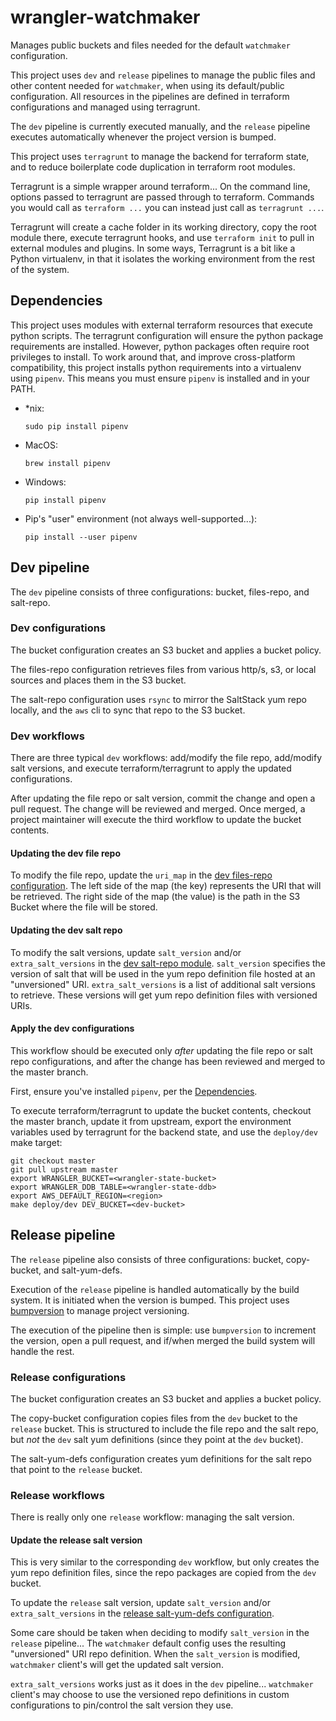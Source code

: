# wrangler-watchmaker
Manages public buckets and files needed for the default `watchmaker`
configuration.

This project uses `dev` and `release` pipelines to manage the public files and
other content needed for `watchmaker`, when using its default/public
configuration. All resources in the pipelines are defined in terraform
configurations and managed using terragrunt.

The `dev` pipeline is currently executed manually, and the `release` pipeline
executes automatically whenever the project version is bumped.

This project uses `terragrunt` to manage the backend for terraform state,
and to reduce boilerplate code duplication in terraform root modules.

Terragrunt is a simple wrapper around terraform... On the command line,
options passed to terragrunt are passed through to terraform. Commands you
would call as `terraform ...` you can instead just call as `terragrunt ...`.

Terragrunt will create a cache folder in its working directory, copy the root
module there, execute terragrunt hooks, and use `terraform init` to pull in
external modules and plugins. In some ways, Terragrunt is a bit like a Python
virtualenv, in that it isolates the working environment from the rest of the
system.

## Dependencies

This project uses modules with external terraform resources that execute
python scripts. The terragrunt configuration will ensure the python package
requirements are installed. However, python packages often require root
privileges to install. To work around that, and improve cross-platform
compatibility, this project installs python requirements into a virtualenv
using `pipenv`. This means you must ensure `pipenv` is installed and in your
PATH.

* *nix:

    ```
    sudo pip install pipenv
    ```

* MacOS:

    ```
    brew install pipenv
    ```

* Windows:

    ```
    pip install pipenv
    ```

* Pip's "user" environment (not always well-supported...):

    ```
    pip install --user pipenv
    ```

## Dev pipeline

The `dev` pipeline consists of three configurations: bucket, files-repo, and
salt-repo.

### Dev configurations

The bucket configuration creates an S3 bucket and applies a bucket policy.

The files-repo configuration retrieves files from various http/s, s3, or local
sources and places them in the S3 bucket.

The salt-repo configuration uses `rsync` to mirror the SaltStack yum repo
locally, and the `aws` cli to sync that repo to the S3 bucket.

### Dev workflows

There are three typical `dev` workflows: add/modify the file repo, add/modify
salt versions, and execute terraform/terragrunt to apply the updated
configurations.

After updating the file repo or salt version, commit the change and open a pull
request. The change will be reviewed and merged. Once merged, a project
maintainer will execute the third workflow to update the bucket contents.

#### Updating the dev file repo

To modify the file repo, update the `uri_map` in the
[dev files-repo configuration](dev/files-repo/wrangler.auto.tfvars). The left
side of the map (the key) represents the URI that will be retrieved. The right
side of the map (the value) is the path in the S3 Bucket where the file will be
stored.

#### Updating the dev salt repo

To modify the salt versions, update `salt_version` and/or `extra_salt_versions`
in the [dev salt-repo module](dev/salt-repo/wrangler.auto.tfvars).
`salt_version` specifies the version of salt that will be used in the yum repo
definition file hosted at an "unversioned" URI. `extra_salt_versions` is a list
of additional salt versions to retrieve. These versions will get yum repo
definition files with versioned URIs.

#### Apply the dev configurations

This workflow should be executed only _after_ updating the file repo or salt
repo configurations, and after the change has been reviewed and merged to the
master branch.

First, ensure you've installed `pipenv`, per the [Dependencies](#dependencies).

To execute terraform/terragrunt to update the bucket contents, checkout the
master branch, update it from upstream, export the environment variables used
by terragrunt for the backend state, and use the `deploy/dev` make target:

```
git checkout master
git pull upstream master
export WRANGLER_BUCKET=<wrangler-state-bucket>
export WRANGLER_DDB_TABLE=<wrangler-state-ddb>
export AWS_DEFAULT_REGION=<region>
make deploy/dev DEV_BUCKET=<dev-bucket>
```

## Release pipeline

The `release` pipeline also consists of three configurations: bucket,
copy-bucket, and salt-yum-defs.

Execution of the `release` pipeline is handled automatically by the build
system. It is initiated when the version is bumped. This project uses
[bumpversion](https://github.com/c4urself/bump2version) to manage project
versioning.

The execution of the pipeline then is simple: use `bumpversion` to increment
the version, open a pull request, and if/when merged the build system will
handle the rest.

### Release configurations

The bucket configuration creates an S3 bucket and applies a bucket policy.

The copy-bucket configuration copies files from the `dev` bucket to the
`release` bucket. This is structured to include the file repo and the salt
repo, but _not_ the `dev` salt yum definitions (since they point at the `dev`
bucket).

The salt-yum-defs configuration creates yum definitions for the salt repo that
point to the `release` bucket.

### Release workflows

There is really only one `release` workflow: managing the salt version.

#### Update the release salt version

This is very similar to the corresponding `dev` workflow, but only creates the
yum repo definition files, since the repo packages are copied from the `dev`
bucket.

To update the `release` salt version, update `salt_version` and/or
`extra_salt_versions` in the
[release salt-yum-defs configuration](release/salt-yum-defs/wrangler.auto.tfvars).

Some care should be taken when deciding to modify `salt_version` in the
`release` pipeline... The `watchmaker` default config uses the resulting
"unversioned" URI repo definition. When the `salt_version` is modified,
`watchmaker` client's will get the updated salt version.

`extra_salt_versions` works just as it does in the `dev` pipeline...
`watchmaker` client's may choose to use the versioned repo definitions in
custom configurations to pin/control the salt version they use.
